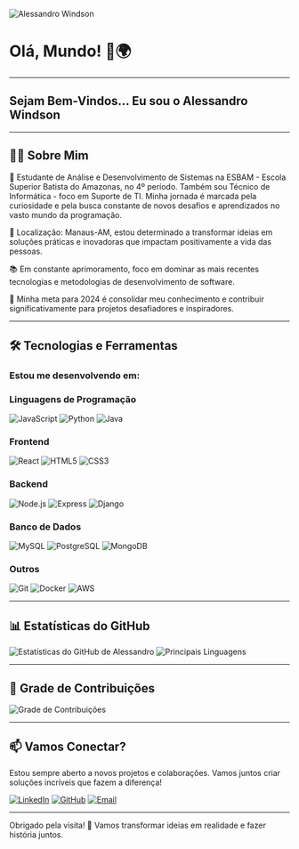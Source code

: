 ![Alessandro Windson](https://github.com/AlessandroWindson/AlessandroWindson/banner.png)

# Olá, Mundo! 👋🌍 

---

## Sejam Bem-Vindos... Eu sou o Alessandro Windson

---

## 👨‍💻 Sobre Mim

📖 Estudante de Análise e Desenvolvimento de Sistemas na ESBAM - Escola Superior Batista do Amazonas, no 4º período. Também sou Técnico de Informática - foco em Suporte de TI. Minha jornada é marcada pela curiosidade e pela busca constante de novos desafios e aprendizados no vasto mundo da programação.

📍 Localização: Manaus-AM, estou determinado a transformar ideias em soluções práticas e inovadoras que impactam positivamente a vida das pessoas.

📚 Em constante aprimoramento, foco em dominar as mais recentes tecnologias e metodologias de desenvolvimento de software.

🎯 Minha meta para 2024 é consolidar meu conhecimento e contribuir significativamente para projetos desafiadores e inspiradores.

---

## 🛠️ Tecnologias e Ferramentas

### Estou me desenvolvendo em:

### Linguagens de Programação

![JavaScript](https://img.shields.io/badge/-JavaScript-F7DF1E?logo=javascript&logoColor=000)
![Python](https://img.shields.io/badge/-Python-3776AB?logo=python&logoColor=fff)
![Java](https://img.shields.io/badge/-Java-007396?logo=java&logoColor=fff)

### Frontend

![React](https://img.shields.io/badge/-React-61DAFB?logo=react&logoColor=000)
![HTML5](https://img.shields.io/badge/-HTML5-E34F26?logo=html5&logoColor=fff)
![CSS3](https://img.shields.io/badge/-CSS3-1572B6?logo=css3&logoColor=fff)

### Backend

![Node.js](https://img.shields.io/badge/-Node.js-339933?logo=node.js&logoColor=fff)
![Express](https://img.shields.io/badge/-Express-000000?logo=express&logoColor=fff)
![Django](https://img.shields.io/badge/-Django-092E20?logo=django&logoColor=fff)

### Banco de Dados

![MySQL](https://img.shields.io/badge/-MySQL-4479A1?logo=mysql&logoColor=fff)
![PostgreSQL](https://img.shields.io/badge/-PostgreSQL-336791?logo=postgresql&logoColor=fff)
![MongoDB](https://img.shields.io/badge/-MongoDB-47A248?logo=mongodb&logoColor=fff)

### Outros

![Git](https://img.shields.io/badge/-Git-F05032?logo=git&logoColor=fff)
![Docker](https://img.shields.io/badge/-Docker-2496ED?logo=docker&logoColor=fff)
![AWS](https://img.shields.io/badge/-AWS-232F3E?logo=amazon-aws&logoColor=fff)

---

## 📊 Estatísticas do GitHub

![Estatísticas do GitHub de Alessandro](https://github-readme-stats.vercel.app/api?username=AlessandroWindson&show_icons=true&theme=radical)
![Principais Linguagens](https://github-readme-stats.vercel.app/api/top-langs/?username=AlessandroWindson&layout=compact&theme=radical)

---

## 🐍 Grade de Contribuições

![Grade de Contribuições](https://github.com/AlessandroWindson/AlessandroWindson/blob/output/github-contribution-grid-snake.svg)

---

## 📫 Vamos Conectar?

Estou sempre aberto a novos projetos e colaborações. Vamos juntos criar soluções incríveis que fazem a diferença!

[![LinkedIn](https://img.shields.io/badge/LinkedIn-Alessandro%20Windson-blue)](https://www.linkedin.com/in/alessandro-windson-m-martins-41b908133/)
[![GitHub](https://img.shields.io/badge/GitHub-Alessandro%20Windson-lightgrey)](https://github.com/AlessandroWindson)
[![Email](https://img.shields.io/badge/Email-AlessandroWindsonMM@gmail.com-red)](mailto:alessandrowindsonmm@gmail.com)

---

Obrigado pela visita! 🤝 Vamos transformar ideias em realidade e fazer história juntos.
